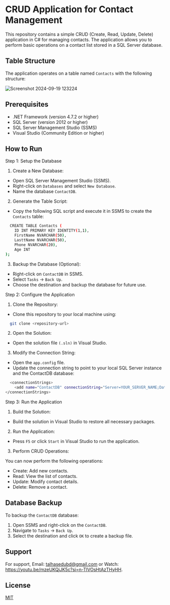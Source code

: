 # CRUD Application for Contact Management

This repository contains a simple CRUD (Create, Read, Update, Delete) application in C# for managing contacts. The application allows you to perform basic operations on a contact list stored in a SQL Server database.



## Table Structure
The application operates on a table named `Contacts` with the following structure:

![Screenshot 2024-09-19 123224](https://github.com/user-attachments/assets/6a879ff9-b32e-4bcb-b836-6a63b9490cfd)

## Prerequisites

- .NET Framework (version 4.7.2 or higher)
- SQL Server (version 2012 or higher)
- SQL Server Management Studio (SSMS)
- Visual Studio (Community Edition or higher)



## How to Run

Step 1: Setup the Database

1. Create a New Database:

- Open SQL Server Management Studio (SSMS).
- Right-click on `Databases` and select `New Database`.
- Name the database  `ContactDB`.

2. Generate the Table Script:

- Copy the following SQL script and execute it in SSMS to create the `Contacts` table:

```bash
  CREATE TABLE Contacts (
    ID INT PRIMARY KEY IDENTITY(1,1),
    FirstName NVARCHAR(50),
    LasttName NVARCHAR(50),
    Phone NVARCHAR(20),
    Age INT
);
```
3. Backup the Database (Optional):

- Right-click on `ContactDB` in SSMS.
- Select `Tasks` -> `Back Up`.
- Choose the destination and backup the database for future use.

Step 2: Configure the Application
1. Clone the Repository:

- Clone this repository to your local machine using:

```bash
  git clone <repository-url>
```
2. Open the Solution:

- Open the solution file `(.sln)` in Visual Studio.
3. Modify the Connection String:

- Open the `app.config` file.
- Update the connection string to point to your local SQL Server instance and the ContactDB database:

```bash
  <connectionStrings>
    <add name="ContactDB" connectionString="Server=YOUR_SERVER_NAME;Database=ContactDB;Trusted_Connection=True;" providerName="System.Data.SqlClient" />
</connectionStrings>

```

Step 3: Run the Application
1. Build the Solution:

- Build the solution in Visual Studio to restore all necessary packages.
2. Run the Application:

- Press `F5` or click `Start` in Visual Studio to run the application.
3. Perform CRUD Operations:

 You can now perform the following operations:
- Create: Add new contacts.
- Read: View the list of contacts.
- Update: Modify contact details.
- Delete: Remove a contact.
## Database Backup

To backup the `ContactDB` database:

1. Open SSMS and right-click on the `ContactDB`.
2. Navigate to `Tasks` -> `Back Up`.
3. Select the destination and click `OK` to create a backup file.
## Support

For support, Email: talhasedubd@gmail.com or Watch: https://youtu.be/mzeUKQjJK5c?si=n-TIVOsHtAzTHyHH.


## License

[MIT](https://choosealicense.com/licenses/mit/)

